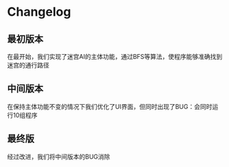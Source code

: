 # Changelog

## 最初版本
在最开始，我们实现了迷宫AI的主体功能，通过BFS等算法，使程序能够准确找到迷宫的通行路径

## 中间版本
在保持主体功能不变的情况下我们优化了UI界面，但同时出现了BUG：会同时运行10组程序

## 最终版
经过改进，我们将中间版本的BUG消除
